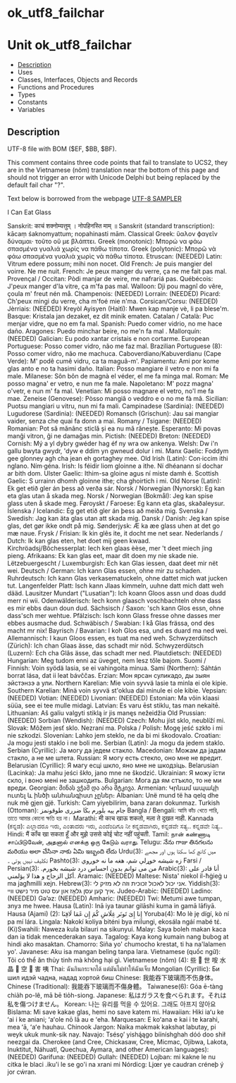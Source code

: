 # ok\_utf8\_failchar


# Unit ok\_utf8\_failchar

- [Description](#PasDoc-Description)
- Uses
- Classes, Interfaces, Objects and Records
- Functions and Procedures
- Types
- Constants
- Variables

<span id="PasDoc-Description"/>

## Description
UTF-8 file with BOM ($EF, $BB, $BF).

This comment contains three code points that fail to translate to UCS2, they are in the Vietnamese (nôm) translation near the bottom of this page and should not trigger an error with Unicode Delphi but being replaced by the default fail char &quot;?&quot;.

Text below is borrowed from the webpage <a href="http://www.columbia.edu/kermit/utf8.html">UTF-8 SAMPLER</a><br>

I Can Eat Glass


Sanskrit: ﻿काचं शक्नोम्यत्तुम् । नोपहिनस्ति माम् ॥
 Sanskrit (standard transcription): kācaṃ śaknomyattum; nopahinasti mām.
 Classical Greek: ὕαλον ϕαγεῖν δύναμαι· τοῦτο οὔ με βλάπτει.
 Greek (monotonic): Μπορώ να φάω σπασμένα γυαλιά χωρίς να πάθω τίποτα.
 Greek (polytonic): Μπορῶ νὰ φάω σπασμένα γυαλιὰ χωρὶς νὰ πάθω τίποτα.
 Etruscan: (NEEDED)
 Latin: Vitrum edere possum; mihi non nocet.
 Old French: Je puis mangier del voirre. Ne me nuit.
 French: Je peux manger du verre, ça ne me fait pas mal.
 Provençal / Occitan: Pòdi manjar de veire, me nafrariá pas.
 Québécois: J'peux manger d'la vitre, ça m'fa pas mal.
 Walloon: Dji pou magnî do vêre, çoula m' freut nén må.
 Champenois: (NEEDED)
 Lorrain: (NEEDED)
 Picard: Ch'peux mingi du verre, cha m'foé mie n'ma.
 Corsican/Corsu: (NEEDED)
 Jèrriais: (NEEDED)
 Kreyòl Ayisyen (Haitï): Mwen kap manje vè, li pa blese'm.
 Basque: Kristala jan dezaket, ez dit minik ematen.
 Catalan / Català: Puc menjar vidre, que no em fa mal.
 Spanish: Puedo comer vidrio, no me hace daño.
 Aragones: Puedo minchar beire, no me'n fa mal .
 Mallorquín: (NEEDED)
 Galician: Eu podo xantar cristais e non cortarme.
 European Portuguese: Posso comer vidro, não me faz mal.
 Brazilian Portuguese (8): Posso comer vidro, não me machuca.
 Caboverdiano/Kabuverdianu (Cape Verde): M' podê cumê vidru, ca ta maguâ-m'.
 Papiamentu: Ami por kome glas anto e no ta hasimi daño.
 Italian: Posso mangiare il vetro e non mi fa male.
 Milanese: Sôn bôn de magnà el véder, el me fa minga mal.
 Roman: Me posso magna' er vetro, e nun me fa male.
 Napoletano: M' pozz magna' o'vetr, e nun m' fa mal.
 Venetian: Mi posso magnare el vetro, no'l me fa mae.
 Zeneise (Genovese): Pòsso mangiâ o veddro e o no me fà mâ.
 Sicilian: Puotsu mangiari u vitru, nun mi fa mali.
 Campinadese (Sardinia): (NEEDED)
 Lugudorese (Sardinia): (NEEDED)
 Romansch (Grischun): Jau sai mangiar vaider, senza che quai fa donn a mai.
 Romany / Tsigane: (NEEDED)
 Romanian: Pot să mănânc sticlă și ea nu mă rănește.
 Esperanto: Mi povas manĝi vitron, ĝi ne damaĝas min.
 Pictish: (NEEDED)
 Breton: (NEEDED)
 Cornish: Mý a yl dybry gwéder hag éf ny wra ow ankenya.
 Welsh: Dw i'n gallu bwyta gwydr, 'dyw e ddim yn gwneud dolur i mi.
 Manx Gaelic: Foddym gee glonney agh cha jean eh gortaghey mee.
 Old Irish (Latin): Con·iccim ithi nglano. Ním·géna.
 Irish: Is féidir liom gloinne a ithe. Ní dhéanann sí dochar ar bith dom.
 Ulster Gaelic: Ithim-sa gloine agus ní miste damh é.
 Scottish Gaelic: S urrainn dhomh gloinne ithe; cha ghoirtich i mi.
 Old Norse (Latin): Ek get etið gler án þess að verða sár.
 Norsk / Norwegian (Nynorsk): Eg kan eta glas utan å skada meg.
 Norsk / Norwegian (Bokmål): Jeg kan spise glass uten å skade meg.
 Føroyskt / Faroese: Eg kann eta glas, skaðaleysur.
 Íslenska / Icelandic: Ég get etið gler án þess að meiða mig.
 Svenska / Swedish: Jag kan äta glas utan att skada mig.
 Dansk / Danish: Jeg kan spise glas, det gør ikke ondt på mig.
 Sønderjysk: Æ ka æe glass uhen at det go mæ naue.
 Frysk / Frisian: Ik kin glês ite, it docht me net sear.
 Nederlands / Dutch: Ik kan glas eten, het doet mĳ geen kwaad.
 Kirchröadsj/Bôchesserplat: Iech ken glaas èèse, mer 't deet miech jing pieng.
 Afrikaans: Ek kan glas eet, maar dit doen my nie skade nie.
 Lëtzebuergescht / Luxemburgish: Ech kan Glas iessen, daat deet mir nët wei.
 Deutsch / German: Ich kann Glas essen, ohne mir zu schaden.
 Ruhrdeutsch: Ich kann Glas verkasematuckeln, ohne dattet mich wat jucken tut.
 Langenfelder Platt: Isch kann Jlaas kimmeln, uuhne datt mich datt weh dääd.
 Lausitzer Mundart (&quot;Lusatian&quot;): Ich koann Gloos assn und doas dudd merr ni wii.
 Odenwälderisch: Iech konn glaasch voschbachteln ohne dass es mir ebbs daun doun dud.
 Sächsisch / Saxon: 'sch kann Glos essn, ohne dass'sch mer wehtue.
 Pfälzisch: Isch konn Glass fresse ohne dasses mer ebbes ausmache dud.
 Schwäbisch / Swabian: I kå Glas frässa, ond des macht mr nix!
 Bayrisch / Bavarian: I koh Glos esa, und es duard ma ned wei.
 Allemannisch: I kaun Gloos essen, es tuat ma ned weh.
 Schwyzerdütsch (Zürich): Ich chan Glaas ässe, das schadt mir nöd.
 Schwyzerdütsch (Luzern): Ech cha Glâs ässe, das schadt mer ned.
 Plautdietsch: (NEEDED)
 Hungarian: Meg tudom enni az üveget, nem lesz tőle bajom.
 Suomi / Finnish: Voin syödä lasia, se ei vahingoita minua.
 Sami (Northern): Sáhtán borrat lása, dat ii leat bávččas.
 Erzian: Мон ярсан суликадо, ды зыян эйстэнзэ а ули.
 Northern Karelian: Mie voin syvvä lasie ta minla ei ole kipie.
 Southern Karelian: Minä voin syvvä st'oklua dai minule ei ole kibie.
 Vepsian: (NEEDED)
 Votian: (NEEDED)
 Livonian: (NEEDED)
 Estonian: Ma võin klaasi süüa, see ei tee mulle midagi.
 Latvian: Es varu ēst stiklu, tas man nekaitē.
 Lithuanian: Aš galiu valgyti stiklą ir jis manęs nežeidžia
 Old Prussian: (NEEDED)
 Sorbian (Wendish): (NEEDED)
 Czech: Mohu jíst sklo, neublíží mi.
 Slovak: Môžem jesť sklo. Nezraní ma. Polska / Polish: Mogę jeść szkło i mi nie szkodzi.
 Slovenian: Lahko jem steklo, ne da bi mi škodovalo.
 Croatian: Ja mogu jesti staklo i ne boli me.
 Serbian (Latin): Ja mogu da jedem staklo.
 Serbian (Cyrillic): Ја могу да једем стакло.
 Macedonian: Можам да јадам стакло, а не ме штета.
 Russian: Я могу есть стекло, оно мне не вредит.
 Belarusian (Cyrillic): Я магу есці шкло, яно мне не шкодзіць.
 Belarusian (Lacinka): Ja mahu jeści škło, jano mne ne škodzić.
 Ukrainian: Я можу їсти скло, і воно мені не зашкодить.
 Bulgarian: Мога да ям стъкло, то не ми вреди.
 Georgian: მინას ვჭამ და არა მტკივა.
 Armenian: Կրնամ ապակի ուտել և ինծի անհանգիստ չըներ։
 Albanian: Unë mund të ha qelq dhe nuk më gjen gjë.
 Turkish: Cam yiyebilirim, bana zararı dokunmaz.
 Turkish (Ottoman): جام ييه بلورم بڭا ضررى طوقونمز
 Bangla / Bengali: আমি কাঁচ খেতে পারি, তাতে আমার কোনো ক্ষতি হয় না।
 Marathi: मी काच खाऊ शकतो, मला ते दुखत नाही.
 Kannada (ಕನ್ನಡ): ಎಲ್ಲಾದರೂ ಇರು, ಎಂತಾದರು ಇರು, ಎಂದೆಂದಿಗೂ ನೀ ಕನ್ನಡವಾಗಿರು, ಕನ್ನಡವೇ ಸತ್ಯ.. ಕನ್ನಡವೇ ನಿತ್ಯ..
 Hindi: मैं काँच खा सकता हूँ और मुझे उससे कोई चोट नहीं पहुंचती.
 Tamil: நான் கண்ணாடி சாப்பிடுவேன், அதனால் எனக்கு ஒரு கேடும் வராது.
 Telugu: నేను గాజు తినగలను మరియు అలా చేసినా నాకు ఏమి ఇబ్బంది లేదు
 Urdu(3): میں کانچ کھا سکتا ہوں اور مجھے تکلیف نہیں ہوتی ۔
 Pashto(3): زه شيشه خوړلې شم، هغه ما نه خوږوي
 Farsi / Persian(3): .من می توانم بدونِ احساس درد شيشه بخورم
 Arabic(3): أنا قادر على أكل الزجاج و هذا لا يؤلمني.
 Aramaic: (NEEDED)
 Maltese: Nista' niekol il-ħġieġ u ma jagħmilli xejn.
 Hebrew(3): אני יכול לאכול זכוכית וזה לא מזיק לי.
 Yiddish(3): איך קען עסן גלאָז און עס טוט מיר נישט װײ.
 Judeo-Arabic: (NEEDED)
 Ladino: (NEEDED)
 Gǝʼǝz: (NEEDED)
 Amharic: (NEEDED)
 Twi: Metumi awe tumpan, ɜnyɜ me hwee.
 Hausa (Latin): Inā iya taunar gilāshi kuma in gamā lāfiyā.
 Hausa (Ajami) (2): إِنا إِىَ تَونَر غِلَاشِ كُمَ إِن غَمَا لَافِىَا
 Yoruba(4): Mo lè je̩ dígí, kò ní pa mí lára.
 Lingala: Nakokí kolíya biténi bya milungi, ekosála ngáí mabé tɛ́.
 (Ki)Swahili: Naweza kula bilauri na sikunyui.
 Malay: Saya boleh makan kaca dan ia tidak mencederakan saya.
 Tagalog: Kaya kong kumain nang bubog at hindi ako masaktan.
 Chamorro: Siña yo' chumocho krestat, ti ha na'lalamen yo'.
 Javanese: Aku isa mangan beling tanpa lara.
 Vietnamese (quốc ngữ): Tôi có thể ăn thủy tinh mà không hại gì.
 Vietnamese (nôm) (4): 些 𣎏 世 咹 水 晶 𦓡 空 𣎏 害 咦
 Thai: ฉันกินกระจกได้ แต่มันไม่ทำให้ฉันเจ็บ
 Mongolian (Cyrillic): Би шил идэй чадна, надад хортой биш
 Chinese: 我能吞下玻璃而不伤身体。
 Chinese (Traditional): 我能吞下玻璃而不傷身體。
 Taiwanese(6): Góa ē-tàng chia̍h po-lê, mā bē tio̍h-siong.
 Japanese: 私はガラスを食べられます。それは私を傷つけません。
 Korean: 나는 유리를 먹을 수 있어요. 그래도 아프지 않아요
 Bislama: Mi save kakae glas, hemi no save katem mi.
 Hawaiian: Hiki iaʻu ke ʻai i ke aniani; ʻaʻole nō lā au e ʻeha.
 Marquesan: E koʻana e kai i te karahi, mea ʻā, ʻaʻe hauhau.
 Chinook Jargon: Naika məkmək kakshət labutay, pi weyk ukuk munk-sik nay.
 Navajo: Tsésǫʼ yishą́ągo bííníshghah dóó doo shił neezgai da.
 Cherokee (and Cree, Chickasaw, Cree, Micmac, Ojibwa, Lakota, Inuktitut, Náhuatl, Quechua, Aymara, and other American languages): (NEEDED)
 Garifuna: (NEEDED)
 Gullah: (NEEDED)
 Lojban: mi kakne le nu citka le blaci .iku'i le se go'i na xrani mi
 Nórdicg: Ljœr ye caudran créneþ ý jor cẃran.
<span id="PasDoc-Uses"/>
